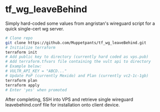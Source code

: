 # tf_wg_leaveBehind


Simply hard-coded some values from angristan's wireguard script for a quick single-cert wg server. 

```bash
# Clone repo
git clone https://github.com/Muppetpants/tf_wg_leaveBehind.git
# Initialize terraform
terraform init
# Add public key to directory (currently hard coded as vps.pub)
# Add terraform.tfvars file containing the vult api to directory
# Example below: 
# VULTR_API_KEY = "ABCD..."
# Update PoP (currently Mexido) and Plan (currently vc2-1c-1gb)
terraform plan
terraform apply
# Enter 'yes' when promoted
```

After completing, SSH into VPS and retrieve single wireguard leavebehind.conf file for installation onto client device. 


